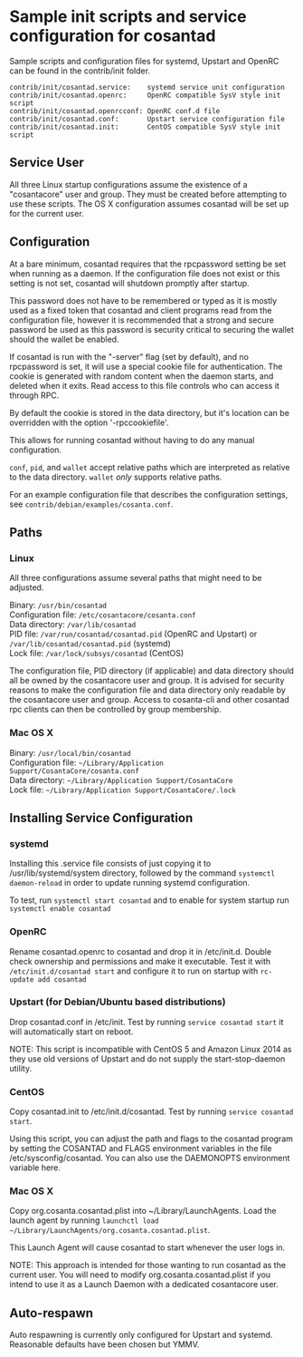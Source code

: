 Sample init scripts and service configuration for cosantad
==========================================================

Sample scripts and configuration files for systemd, Upstart and OpenRC
can be found in the contrib/init folder.

    contrib/init/cosantad.service:    systemd service unit configuration
    contrib/init/cosantad.openrc:     OpenRC compatible SysV style init script
    contrib/init/cosantad.openrcconf: OpenRC conf.d file
    contrib/init/cosantad.conf:       Upstart service configuration file
    contrib/init/cosantad.init:       CentOS compatible SysV style init script

Service User
---------------------------------

All three Linux startup configurations assume the existence of a "cosantacore" user
and group.  They must be created before attempting to use these scripts.
The OS X configuration assumes cosantad will be set up for the current user.

Configuration
---------------------------------

At a bare minimum, cosantad requires that the rpcpassword setting be set
when running as a daemon.  If the configuration file does not exist or this
setting is not set, cosantad will shutdown promptly after startup.

This password does not have to be remembered or typed as it is mostly used
as a fixed token that cosantad and client programs read from the configuration
file, however it is recommended that a strong and secure password be used
as this password is security critical to securing the wallet should the
wallet be enabled.

If cosantad is run with the "-server" flag (set by default), and no rpcpassword is set,
it will use a special cookie file for authentication. The cookie is generated with random
content when the daemon starts, and deleted when it exits. Read access to this file
controls who can access it through RPC.

By default the cookie is stored in the data directory, but it's location can be overridden
with the option '-rpccookiefile'.

This allows for running cosantad without having to do any manual configuration.

`conf`, `pid`, and `wallet` accept relative paths which are interpreted as
relative to the data directory. `wallet` *only* supports relative paths.

For an example configuration file that describes the configuration settings,
see `contrib/debian/examples/cosanta.conf`.

Paths
---------------------------------

### Linux

All three configurations assume several paths that might need to be adjusted.

Binary:              `/usr/bin/cosantad`  
Configuration file:  `/etc/cosantacore/cosanta.conf`  
Data directory:      `/var/lib/cosantad`  
PID file:            `/var/run/cosantad/cosantad.pid` (OpenRC and Upstart) or `/var/lib/cosantad/cosantad.pid` (systemd)  
Lock file:           `/var/lock/subsys/cosantad` (CentOS)  

The configuration file, PID directory (if applicable) and data directory
should all be owned by the cosantacore user and group.  It is advised for security
reasons to make the configuration file and data directory only readable by the
cosantacore user and group.  Access to cosanta-cli and other cosantad rpc clients
can then be controlled by group membership.

### Mac OS X

Binary:              `/usr/local/bin/cosantad`  
Configuration file:  `~/Library/Application Support/CosantaCore/cosanta.conf`  
Data directory:      `~/Library/Application Support/CosantaCore`  
Lock file:           `~/Library/Application Support/CosantaCore/.lock`  

Installing Service Configuration
-----------------------------------

### systemd

Installing this .service file consists of just copying it to
/usr/lib/systemd/system directory, followed by the command
`systemctl daemon-reload` in order to update running systemd configuration.

To test, run `systemctl start cosantad` and to enable for system startup run
`systemctl enable cosantad`

### OpenRC

Rename cosantad.openrc to cosantad and drop it in /etc/init.d.  Double
check ownership and permissions and make it executable.  Test it with
`/etc/init.d/cosantad start` and configure it to run on startup with
`rc-update add cosantad`

### Upstart (for Debian/Ubuntu based distributions)

Drop cosantad.conf in /etc/init.  Test by running `service cosantad start`
it will automatically start on reboot.

NOTE: This script is incompatible with CentOS 5 and Amazon Linux 2014 as they
use old versions of Upstart and do not supply the start-stop-daemon utility.

### CentOS

Copy cosantad.init to /etc/init.d/cosantad. Test by running `service cosantad start`.

Using this script, you can adjust the path and flags to the cosantad program by
setting the COSANTAD and FLAGS environment variables in the file
/etc/sysconfig/cosantad. You can also use the DAEMONOPTS environment variable here.

### Mac OS X

Copy org.cosanta.cosantad.plist into ~/Library/LaunchAgents. Load the launch agent by
running `launchctl load ~/Library/LaunchAgents/org.cosanta.cosantad.plist`.

This Launch Agent will cause cosantad to start whenever the user logs in.

NOTE: This approach is intended for those wanting to run cosantad as the current user.
You will need to modify org.cosanta.cosantad.plist if you intend to use it as a
Launch Daemon with a dedicated cosantacore user.

Auto-respawn
-----------------------------------

Auto respawning is currently only configured for Upstart and systemd.
Reasonable defaults have been chosen but YMMV.
